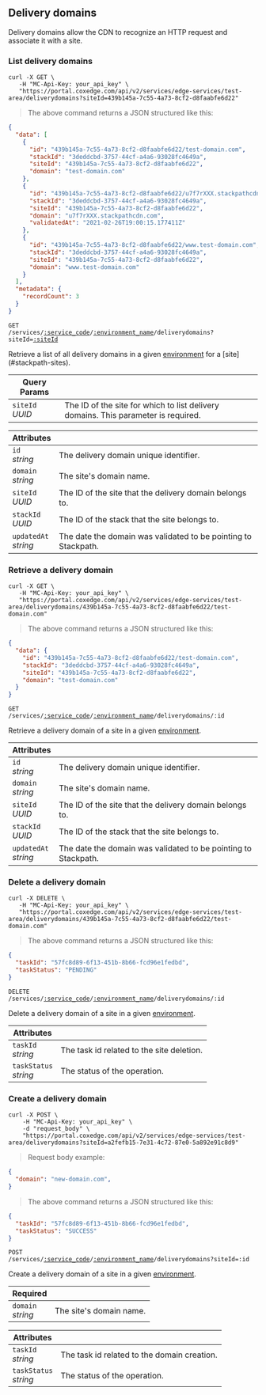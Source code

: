 ## Delivery domains

Delivery domains allow the CDN to recognize an HTTP request and associate it with a site.

<!-------------------- LIST DELIVERY DOMAINS -------------------->

### List delivery domains

```shell
curl -X GET \
   -H "MC-Api-Key: your_api_key" \
   "https://portal.coxedge.com/api/v2/services/edge-services/test-area/deliverydomains?siteId=439b145a-7c55-4a73-8cf2-d8faabfe6d22"
```
> The above command returns a JSON structured like this:

```json
{
  "data": [
    {
      "id": "439b145a-7c55-4a73-8cf2-d8faabfe6d22/test-domain.com",
      "stackId": "3deddcbd-3757-44cf-a4a6-93028fc4649a",
      "siteId": "439b145a-7c55-4a73-8cf2-d8faabfe6d22",
      "domain": "test-domain.com"
    },
    {
      "id": "439b145a-7c55-4a73-8cf2-d8faabfe6d22/u7f7rXXX.stackpathcdn.com",
      "stackId": "3deddcbd-3757-44cf-a4a6-93028fc4649a",
      "siteId": "439b145a-7c55-4a73-8cf2-d8faabfe6d22",
      "domain": "u7f7rXXX.stackpathcdn.com",
      "validatedAt": "2021-02-26T19:00:15.177411Z"
    },
    {
      "id": "439b145a-7c55-4a73-8cf2-d8faabfe6d22/www.test-domain.com",
      "stackId": "3deddcbd-3757-44cf-a4a6-93028fc4649a",
      "siteId": "439b145a-7c55-4a73-8cf2-d8faabfe6d22",
      "domain": "www.test-domain.com"
    }
  ],
  "metadata": {
    "recordCount": 3
  }
}
```

<code>GET /services/<a href="#administration-service-connections">:service_code</a>/<a href="#administration-environments">:environment_name</a>/deliverydomains?siteId=<a href="#stackpath-sites"><a href="#stackpath-sites">:siteId</a></a></code>

Retrieve a list of all delivery domains in a given [environment](#administration-environments) for a [site] (#stackpath-sites).

Query Params | &nbsp;
---- | -----------
`siteId`<br/>*UUID* | The ID of the site for which to list delivery domains. This parameter is required.

Attributes | &nbsp;
------- | -----------
`id`<br/>*string* | The delivery domain unique identifier.
`domain`<br/>*string* | The site's domain name.
`siteId`<br/>*UUID* | The ID of the site that the delivery domain belongs to.
`stackId`<br/>*UUID* | The ID of the stack that the site belongs to.
`updatedAt`<br/>*string* | The date the domain was validated to be pointing to Stackpath.

<!-------------------- RETRIEVE A DELIVERY DOMAIN -------------------->

### Retrieve a delivery domain

```shell
curl -X GET \
   -H "MC-Api-Key: your_api_key" \
   "https://portal.coxedge.com/api/v2/services/edge-services/test-area/deliverydomains/439b145a-7c55-4a73-8cf2-d8faabfe6d22/test-domain.com"
```
> The above command returns a JSON structured like this:

```json
{
  "data": {
    "id": "439b145a-7c55-4a73-8cf2-d8faabfe6d22/test-domain.com",
    "stackId": "3deddcbd-3757-44cf-a4a6-93028fc4649a",
    "siteId": "439b145a-7c55-4a73-8cf2-d8faabfe6d22",
    "domain": "test-domain.com"
  }
}
```

<code>GET /services/<a href="#administration-service-connections">:service_code</a>/<a href="#administration-environments">:environment_name</a>/deliverydomains/:id</code>

Retrieve a delivery domain of a site in a given [environment](#administration-environments).

Attributes | &nbsp;
------- | -----------
`id`<br/>*string* | The delivery domain unique identifier.
`domain`<br/>*string* | The site's domain name.
`siteId`<br/>*UUID* | The ID of the site that the delivery domain belongs to.
`stackId`<br/>*UUID* | The ID of the stack that the site belongs to.
`updatedAt`<br/>*string* | The date the domain was validated to be pointing to Stackpath.

<!-------------------- DELETE A DELIVERY DOMAIN -------------------->

### Delete a delivery domain

```shell
curl -X DELETE \
   -H "MC-Api-Key: your_api_key" \
   "https://portal.coxedge.com/api/v2/services/edge-services/test-area/deliverydomains/439b145a-7c55-4a73-8cf2-d8faabfe6d22/test-domain.com"
```
> The above command returns a JSON structured like this:

```json
{
  "taskId": "57fc8d89-6f13-451b-8b66-fcd96e1fedbd",
  "taskStatus": "PENDING"
}
```

<code>DELETE /services/<a href="#administration-service-connections">:service_code</a>/<a href="#administration-environments">:environment_name</a>/deliverydomains/:id</code>

Delete a delivery domain of a site in a given [environment](#administration-environments).

Attributes | &nbsp;
------- | -----------
`taskId` <br/>*string* | The task id related to the site deletion.
`taskStatus` <br/>*string* | The status of the operation.

<!-------------------- CREATE A DELIVERY DOMAIN -------------------->

### Create a delivery domain

```shell
curl -X POST \
    -H "MC-Api-Key: your_api_key" \
    -d "request_body" \
    "https://portal.coxedge.com/api/v2/services/edge-services/test-area/deliverydomains?siteId=a2fefb15-7e31-4c72-87e0-5a892e91c8d9"
```

> Request body example:

```json
{
  "domain": "new-domain.com",
}
```

> The above command returns a JSON structured like this:

```json
{
  "taskId": "57fc8d89-6f13-451b-8b66-fcd96e1fedbd",
  "taskStatus": "SUCCESS"
}
```

<code>POST /services/<a href="#administration-service-connections">:service_code</a>/<a href="#administration-environments">:environment_name</a>/deliverydomains?siteId=:id</code>

Create a delivery domain of a site in a given [environment](#administration-environments).

Required | &nbsp;
---------- | -----------
`domain`<br/>*string* | The site's domain name.

Attributes | &nbsp;
------- | -----------
`taskId` <br/>*string* | The task id related to the domain creation.
`taskStatus` <br/>*string* | The status of the operation.